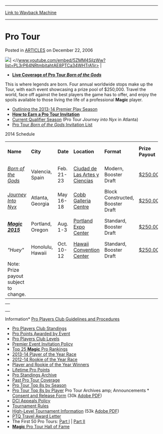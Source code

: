 
---
[Link to Wayback Machine](https://web.archive.org/web/20151107074353/http://magic.wizards.com/en/articles/archive/pro-tour-2006-12-22)

[_metadata_:description]:- "*/ /*-->*/"
[_metadata_:generator]:- "Drupal 7 (http://drupal.org)"
[_metadata_:node]:- "185691"
[_metadata_:publish_date]:- "2006-12-22"
[_metadata_:source]:- "div-main-content"
[_metadata_:title]:- "Pro Tour"
[_metadata_:wayback_capture_timestamp]:- "2015-11-07 07:43:53"
[_metadata_:wayback_raw_url]:- "https://web.archive.org/web/20151107074353id_/http://magic.wizards.com/en/articles/archive/pro-tour-2006-12-22"
[_metadata_:wayback_url]:- "http://magic.wizards.com/en/articles/archive/pro-tour-2006-12-22"
---


Pro Tour
========



 Posted in [ARTICLES](/en/articles)
 on December 22, 2006 










![](https://media.wizards.com/legacy//mtg/images/magazine/events/protour_800.jpg)| <//www.youtube.com/embed/5ZMM4SjlzWw?list=PL3rP64NRtmbitahtAE8PTCa34WHTrA1jr> |
* [**Live Coverage of Pro Tour *Born of the Gods***](/magic/magazine/article.aspx?x=mtg/daily/eventcoverage/ptbng14/welcome)

 This is where legends are born. Four annual worldwide stops make up the Tour, with each event showcasing a prize pool of $250,000. Travel the world, face off against the best players the game has to offer, and enjoy the spoils available to those living the life of a professional **Magic** player. 

* [Outlining the 2013-14 Premier Play Season](/magic/magazine/article.aspx?x=mtg/daily/feature/244pp)
* [**How to Earn a Pro Tour Invitation**](/Magic/TCG/Events.aspx?x=mtgcom/protour/howtoqualify)
* [Current Qualifier Season](/Magic/TCG/Events.aspx?x=mtg/protour/qualifiers/atlanta14) (Pro Tour *Journey into Nyx* in Atlanta)
* [Pro Tour *Born of the Gods* Invitation List](/magic/tcg/events.aspx?x=mtg/event/protour/bornofthegods13-invitations)

  
2014 Schedule


|  |  |  |  |  |  |  |  |
| --- | --- | --- | --- | --- | --- | --- | --- |
| **Name** | **City** | **Date** | **Location** | **Format** | **Prize Payout** | **Pro Club Level** |  **Qualifier Season  Format**  |
|  [*Born of the Gods*](/magic/tcg/events.aspx?x=mtg/event/protour/bornofthegods14)  | Valencia, Spain | Feb. 21-23 | [Ciudad de Las Artes y Ciencias](http://www.cac.es/) |  Modern,  Booster Draft  | [$250,000](/Magic/TCG/Events.aspx?x=protour/default/prizes) | Gold, Platinum |  [Sealed w/Booster  Draft Finals](/Magic/TCG/Events.aspx?x=mtg/protour/qualifiers/valencia14)  |
| [*Journey Into Nyx*](/magic/tcg/events.aspx?x=mtg/event/protour/journeyintonyx14) | Atlanta, Georgia | May 16-18 | [Cobb Galleria Centre](http://cobbgalleria.com/index.aspx) |  Block Constructed,  Booster Draft  | [$250,000](/Magic/TCG/Events.aspx?x=protour/default/prizes) | Gold, Platinum | [Standard](/Magic/TCG/Events.aspx?x=mtg/protour/qualifiers/atlanta14) |
| [***Magic 2015***](/magic/tcg/events.aspx?x=mtg/event/protour/magic2015)  | Portland, Oregon | Aug. 1-3 | [Portland Expo Center](http://www.expocenter.org/) |  Standard,  Booster Draft  | [$250,000](/Magic/TCG/Events.aspx?x=protour/default/prizes) | Gold, Platinum |  Sealed w/Booster  Draft Finals  |
| *"Huey"* | Honolulu, Hawaii | Oct. 10-12 | [Hawaii Convention Center](http://www.meethawaii.com/Hawaii-Convention-Center.aspx) |  Standard,  Booster Draft  | [$250,000](/Magic/TCG/Events.aspx?x=protour/default/prizes) | Gold, Platinum |  Modern  |
| Note: Prize payout subject to change. |

  


|  |
| --- |
|  |
|  |
|  |
|  |

Information* [Pro Players Club Guidelines and Procedures](/Magic/TCG/Events.aspx?x=protour/playersclub/guidelines)
* [Pro Players Club Standings](/magic/magazine/Events.aspx?x=protour/standings/ppc201314)
* [Pro Points Awarded by Event](/Magic/TCG/Events.aspx?x=grandprix/points)
* [Pro Players Club Levels](/Magic/TCG/Events.aspx?x=protour/playersclub/standings)
* [Premier Event Invitation Policy](http://archive.wizards.com/wpn/Events/Rules.aspx?category=magic:thegathering)
* [Top 25 **Magic**  Pro Rankings](/Magic/magazine/events.aspx?x=protour/rankings/top25)
* [2013-14 Player of the Year Race](/magic/magazine/Events.aspx?x=protour/standings/poy201314)
* [2012-14 Rookie of the Year Race](/Magic/Magazine/Events.aspx?x=protour/standings/roy201314)
* [Player and Rookie of the Year Winners](/Magic/TCG/Events.aspx?x=protour/standings/poyroylist)
* [Lifetime Pro Points](/Magic/TCG/Events.aspx?x=protour/standings/lifetime)
* [Pro Standings Archive](/Magic/TCG/Events.aspx?x=protour/standings/archive)
* [Past Pro Tour Coverage](/Magic/Magazine/Events.aspx?x=mtg/eventcoverage/main)
* [Pro Tour Top 8s by Season](/Magic/TCG/Events.aspx?x=protour/standings/top8byevent)
* [Pro Tour Top 8s by Player](/Magic/TCG/Events.aspx?x=protour/standings/top8byplayer)
Pro Tour Archives amp; Announcements * [Consent and Release Form](/dci/downloads/Consent_and_Release_Form_2013.pdf) (30k [Adobe PDF](http://www.adobe.com/products/acrobat/readstep2.html))
* [DCI Appeals Policy](/dci/main.asp?x=appeals)
* [Tournament Rules](http://archive.wizards.com/wpn/Events/Rules.aspx?category=magic:thegathering)
* [High-Level Tournament Information](/protour/images/HighlevelRules.pdf) (53k [Adobe PDF](http://www.adobe.com/products/acrobat/readstep2.html))
* [PTQ Travel Award Letter](/Magic/TCG/Events.aspx?x=protour/default/travelawardletter)
* The First 50 Pro Tours: [Part I](mtgcom/daily/mr134) | [Part II](mtgcom/daily/mr136)
* [**Magic** Pro Tour Hall of Fame](/Magic/TCG/Events.aspx?x=mtgevent/hof/welcome)






